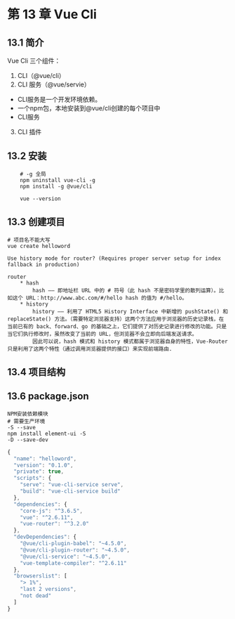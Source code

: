 # 第 13 章 Vue Cli

## 13.1 简介

Vue Cli 三个组件：

1. CLI（@vue/cli）
2. CLI 服务（@vue/servie）
  - CLI服务是一个开发环境依赖。
  - 一个npm包，本地安装到@vue/cli创建的每个项目中
  - CLI服务
3. CLI 插件

## 13.2 安装
```
    # -g 全局
    npm uninstall vue-cli -g
    npm install -g @vue/cli

    vue --version
```

## 13.3 创建项目

    # 项目名不能大写
    vue create helloword

    Use history mode for router? (Requires proper server setup for index fallback in production)

    router
        * hash
            hash —— 即地址栏 URL 中的 # 符号（此 hash 不是密码学里的散列运算）。比如这个 URL：http://www.abc.com/#/hello hash 的值为 #/hello。
        * history
            history —— 利用了 HTML5 History Interface 中新增的 pushState() 和 replaceState() 方法。（需要特定浏览器支持）这两个方法应用于浏览器的历史记录栈，在当前已有的 back、forward、go 的基础之上，它们提供了对历史记录进行修改的功能。只是当它们执行修改时，虽然改变了当前的 URL，但浏览器不会立即向后端发送请求。
            因此可以说，hash 模式和 history 模式都属于浏览器自身的特性，Vue-Router 只是利用了这两个特性（通过调用浏览器提供的接口）来实现前端路由.

## 13.4 项目结构


## 13.6 package.json

    NPM安装依赖模块
    # 需要生产环境
    -S --save
    npm install element-ui -S
    -D --save-dev

```javascript
{
  "name": "helloword",
  "version": "0.1.0",
  "private": true,
  "scripts": {
    "serve": "vue-cli-service serve",
    "build": "vue-cli-service build"
  },
  "dependencies": {
    "core-js": "^3.6.5",
    "vue": "^2.6.11",
    "vue-router": "^3.2.0"
  },
  "devDependencies": {
    "@vue/cli-plugin-babel": "~4.5.0",
    "@vue/cli-plugin-router": "~4.5.0",
    "@vue/cli-service": "~4.5.0",
    "vue-template-compiler": "^2.6.11"
  },
  "browserslist": [
    "> 1%",
    "last 2 versions",
    "not dead"
  ]
}

```
